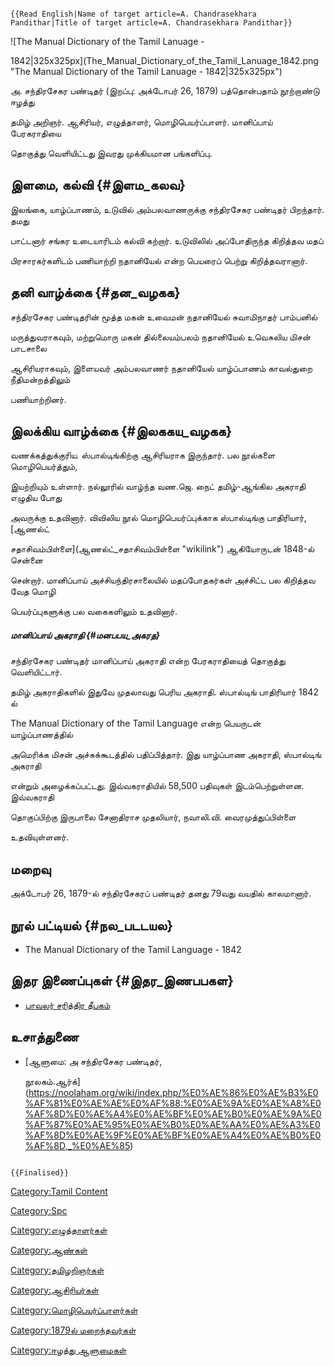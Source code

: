 ```{=mediawiki}
{{Read English|Name of target article=A. Chandrasekhara Pandithar|Title of target article=A. Chandrasekhara Pandithar}}
```
![The Manual Dictionary of the Tamil Lanuage -
1842\|325x325px](The_Manual_Dictionary_of_the_Tamil_Lanuage_1842.png "The Manual Dictionary of the Tamil Lanuage - 1842|325x325px")
அ. சந்திரசேகர பண்டிதர் (இறப்பு: அக்டோபர் 26, 1879) பத்தொன்பதாம் நூற்றாண்டு ஈழத்து
தமிழ் அறிஞர். ஆசிரியர், எழுத்தாளர், மொழிபெயர்ப்பாளர். மானிப்பாய் பேரகராதியை
தொகுத்து வெளியிட்டது இவரது முக்கியமான பங்களிப்பு.

## இளமை, கல்வி {#இளம_கலவ}

இலங்கை, யாழ்ப்பாணம், உடுவில் அம்பலவாணருக்கு சந்திரசேகர பண்டிதர் பிறந்தார். தமது
பாட்டனார் சங்கர உடையாரிடம் கல்வி கற்றார். உடுவிலில் அப்போதிருந்த கிறித்தவ மதப்
பிரசாரகர்களிடம் பணியாற்றி நதானியேல் என்ற பெயரைப் பெற்று கிறித்தவரானார்.

## தனி வாழ்க்கை {#தன_வழகக}

சந்திரசேகர பண்டிதரின் மூத்த மகன் உவைமன் நதானியேல் சுவாமிநாதர் பாம்பனில்
மருத்துவராகவும், மற்றுமொரு மகன் தில்லையம்பலம் நதானியேல் உவெசுலிய மிசன் பாடசாலை
ஆசிரியராகவும், இளையவர் அம்பலவாணர் நதானியேல் யாழ்ப்பாணம் காவல்துறை நீதிமன்றத்திலும்
பணியாற்றினர்.

## இலக்கிய வாழ்க்கை {#இலககய_வழகக}

வணக்கத்துக்குரிய. ஸ்பால்டிங்கிற்கு ஆசிரியராக இருந்தார். பல நூல்களை மொழிபெயர்த்தும்,
இயற்றியும் உள்ளார். நல்லூரில் வாழ்ந்த வண.ஜெ. நைட் தமிழ்-ஆங்கில அகராதி எழுதிய போது
அவருக்கு உதவினார். விவிலிய நூல் மொழிபெயர்ப்புக்காக ஸ்பால்டிங்கு பாதிரியார், [ஆணல்ட்
சதாசிவம்பிள்ளை](ஆணல்ட்_சதாசிவம்பிள்ளை "wikilink") ஆகியோருடன் 1848-ல் சென்னை
சென்றார். மானிப்பாய் அச்சியந்திரசாலையில் மதப்போதகர்கள் அச்சிட்ட பல கிறித்தவ வேத மொழி
பெயர்ப்புகளுக்கு பல வகைகளிலும் உதவினார்.

##### மானிப்பாய் அகராதி {#மனபபய_அகரத}

சந்திரசேகர பண்டிதர் மானிப்பாய் அகராதி என்ற பேரகராதியைத் தொகுத்து வெளியிட்டார்.
தமிழ் அகராதிகளில் இதுவே முதலாவது பெரிய அகராதி. ஸ்பால்டிங் பாதிரியார் 1842 ல்
The Manual Dictionary of the Tamil Language என்ற பெயருடன் யாழ்ப்பாணத்தில்
அமெரிக்க மிசன் அச்சுக்கூடத்தில் பதிப்பித்தார். இது யாழ்ப்பாண அகராதி, ஸ்பால்டிங் அகராதி
என்றும் அழைக்கப்பட்டது. இவ்வகராதியில் 58,500 பதிவுகள் இடம்பெற்றுள்ளன. இவ்வகராதி
தொகுப்பிற்கு இருபாலை சேனாதிராச முதலியார், நவாலி.வி. வைரமுத்துப்பிள்ளை
உதவியுள்ளனர்.

## மறைவு

அக்டோபர் 26, 1879-ல் சந்திரசேகரப் பண்டிதர் தனது 79வது வயதில் காலமானார்.

## நூல் பட்டியல் {#நல_படடயல}

-   The Manual Dictionary of the Tamil Language - 1842

## இதர இணைப்புகள் {#இதர_இணபபகள}

-   [பாவலர் சரித்திர தீபகம்](https://noolaham.net/project/10/962/962.pdf)

## உசாத்துணை

-   [ஆளுமை: அ சந்திரசேகர பண்டிதர்,
    நூலகம்.ஆர்க்](https://noolaham.org/wiki/index.php/%E0%AE%86%E0%AE%B3%E0%AF%81%E0%AE%AE%E0%AF%88:%E0%AE%9A%E0%AE%A8%E0%AF%8D%E0%AE%A4%E0%AE%BF%E0%AE%B0%E0%AE%9A%E0%AF%87%E0%AE%95%E0%AE%B0%E0%AE%AA%E0%AE%A3%E0%AF%8D%E0%AE%9F%E0%AE%BF%E0%AE%A4%E0%AE%B0%E0%AF%8D,_%E0%AE%85)

```{=mediawiki}
{{Finalised}}
```
[Category:Tamil Content](Category:Tamil_Content "wikilink")
[Category:Spc](Category:Spc "wikilink")
[Category:எழுத்தாளர்கள்](Category:எழுத்தாளர்கள் "wikilink")
[Category:ஆண்கள்](Category:ஆண்கள் "wikilink")
[Category:தமிழறிஞர்கள்](Category:தமிழறிஞர்கள் "wikilink")
[Category:ஆசிரியர்கள்](Category:ஆசிரியர்கள் "wikilink")
[Category:மொழிபெயர்ப்பாளர்கள்](Category:மொழிபெயர்ப்பாளர்கள் "wikilink")
[Category:1879ல் மறைந்தவர்கள்](Category:1879ல்_மறைந்தவர்கள் "wikilink")
[Category:ஈழத்து ஆளுமைகள்](Category:ஈழத்து_ஆளுமைகள் "wikilink")
